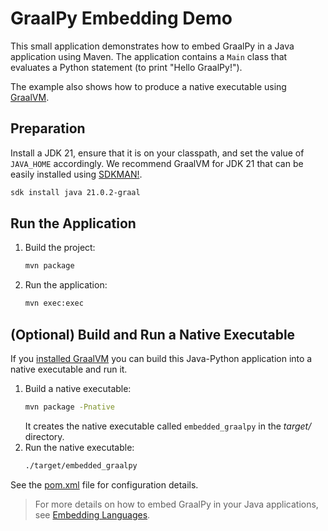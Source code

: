 # GraalPy Embedding Demo

This small application demonstrates how to embed GraalPy in a Java application using Maven. 
The application contains a `Main` class that evaluates a Python statement (to print "Hello GraalPy!").

The example also shows how to produce a native executable using [GraalVM](https://www.graalvm.org/).

## Preparation

Install a JDK 21, ensure that it is on your classpath, and set the value of `JAVA_HOME` accordingly.
We recommend GraalVM for JDK 21 that can be easily installed using [SDKMAN!](https://sdkman.io/).
```bash
sdk install java 21.0.2-graal
```

## Run the Application

1. Build the project:
    ```bash
    mvn package
    ```
2. Run the application:
    ```bash
    mvn exec:exec
    ```  

## (Optional) Build and Run a Native Executable 

If you [installed GraalVM](https://www.graalvm.org/downloads/) you can build this Java-Python application into a native executable and run it.

1. Build a native executable:
    ```bash
    mvn package -Pnative
    ```
    It creates the native executable called `embedded_graalpy` in the _target/_ directory.
2. Run the native executable:
    ```bash
    ./target/embedded_graalpy
    ```
  
See the [pom.xml](./pom.xml) file for configuration details.

> For more details on how to embed GraalPy in your Java applications, see [Embedding Languages](https://www.graalvm.org/latest/reference-manual/embed-languages/).